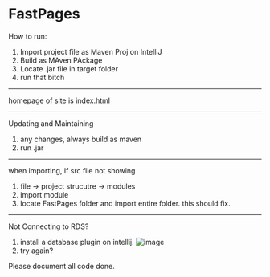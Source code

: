 # FastPages

How to run:

1. Import project file as Maven Proj on IntelliJ
2. Build as MAven PAckage
3. Locate .jar file in target folder
4. run that bitch

---------------------

homepage of site is index.html

-----------------------

Updating and Maintaining
1. any changes, always build as maven
2. run .jar


--------------------------
when importing, if src file not showing
1. file -> project strucutre -> modules
2. import module
3. locate FastPages folder and import entire folder.
this should fix.

------------
Not Connecting to RDS?
1. install a database plugin on intellij.
![image](https://user-images.githubusercontent.com/54566354/139971078-a4c2921f-b541-4765-9ca7-699357049549.png)
2. try again?



Please document all code done.
